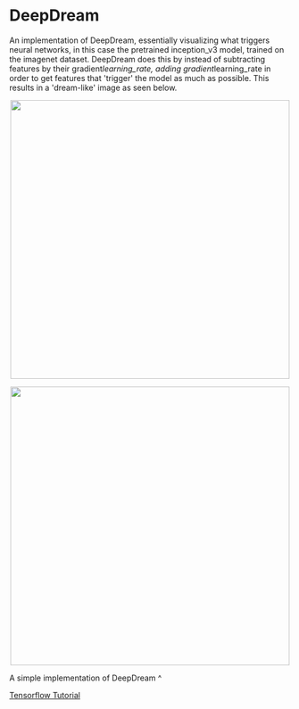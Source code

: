 # DeepDream
An implementation of DeepDream, essentially visualizing what triggers neural networks, in this case the pretrained inception_v3 model, trained on the imagenet dataset.
DeepDream does this by instead of subtracting features by their gradient*learning_rate, adding gradient*learning_rate in order to get features that 'trigger' the model as much as possible.
This results in a 'dream-like' image as seen below.

<p align="center">
  <img src="https://user-images.githubusercontent.com/62298758/191788958-58a42477-1713-497e-8797-3492ee30f2f3.jpg" height="auto" width="500" />
</p>
<p align="center">
  <img src="https://user-images.githubusercontent.com/62298758/191789376-13832e11-12dd-47d7-8e60-2e1a9e0eabf3.jpg" height="auto" width="500" />
</p>

A simple implementation of DeepDream ^

<a href="https://www.tensorflow.org/tutorials/generative/deepdream">Tensorflow Tutorial</a>
